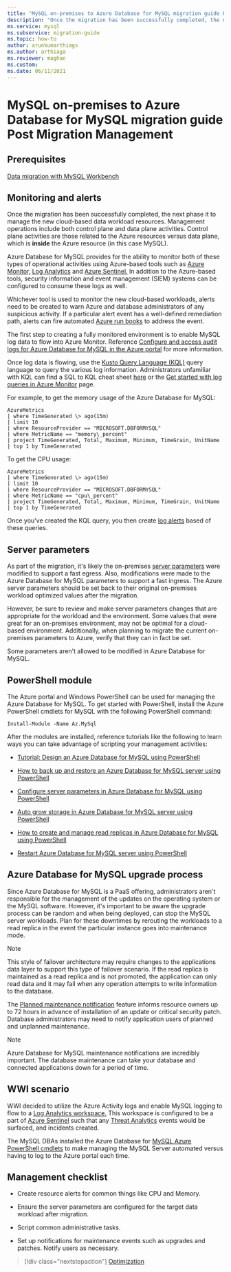 ```yaml
---
title: "MySQL on-premises to Azure Database for MySQL migration guide Post Migration Management"
description: "Once the migration has been successfully completed, the next phase it to manage the new cloud-based data workload resources."
ms.service: mysql
ms.subservice: migration-guide
ms.topic: how-to
author: arunkumarthiags
ms.author: arthiaga
ms.reviewer: maghan
ms.custom:
ms.date: 06/11/2021
---
```


# MySQL on-premises to Azure Database for MySQL migration guide Post Migration Management

## Prerequisites

[Data migration with MySQL Workbench](09-data-migration-with-mysql-workbench.md)

## Monitoring and alerts

Once the migration has been successfully completed, the next phase it to manage the new cloud-based data workload resources. Management operations include both control plane and data plane activities. Control plane activities are those related to the Azure resources versus data plane, which is **inside** the Azure resource (in this case MySQL).

Azure Database for MySQL provides for the ability to monitor both of these types of operational activities using Azure-based tools such as [Azure Monitor,](/azure/azure-monitor/overview) [Log Analytics](/azure/azure-monitor/platform/design-logs-deployment) and [Azure Sentinel.](/azure/sentinel/overview) In addition to the Azure-based tools, security information and event management (SIEM) systems can be configured to consume these logs as well.

Whichever tool is used to monitor the new cloud-based workloads, alerts need to be created to warn Azure and database administrators of any suspicious activity. If a particular alert event has a well-defined remediation path, alerts can fire automated [Azure run books](/azure/automation/automation-quickstart-create-runbook) to address the event.

The first step to creating a fully monitored environment is to enable MySQL log data to flow into Azure Monitor. Reference [Configure and access audit logs for Azure Database for MySQL in the Azure portal](/azure/mysql/howto-configure-audit-logs-portal) for more information.

Once log data is flowing, use the [Kusto Query Language (KQL)](/azure/data-explorer/kusto/query/) query language to query the various log information. Administrators unfamiliar with KQL can find a SQL to KQL cheat sheet [here](/azure/data-explorer/kusto/query/sqlcheatsheet) or the [Get started with log queries in Azure Monitor](/azure/azure-monitor/log-query/get-started-queries) page.

For example, to get the memory usage of the Azure Database for MySQL:

```
AzureMetrics
| where TimeGenerated \> ago(15m)
| limit 10
| where ResourceProvider == "MICROSOFT.DBFORMYSQL"
| where MetricName == "memory\_percent"
| project TimeGenerated, Total, Maximum, Minimum, TimeGrain, UnitName 
| top 1 by TimeGenerated
```
To get the CPU usage:

```
AzureMetrics
| where TimeGenerated \> ago(15m)
| limit 10
| where ResourceProvider == "MICROSOFT.DBFORMYSQL"
| where MetricName == "cpu\_percent"
| project TimeGenerated, Total, Maximum, Minimum, TimeGrain, UnitName 
| top 1 by TimeGenerated
```
Once you've created the KQL query, you then create [log alerts](/azure/azure-monitor/platform/alerts-unified-log) based of these queries.

## Server parameters

As part of the migration, it's likely the on-premises [server parameters](/azure/mysql/concepts-server-parameters) were modified to support a fast egress. Also, modifications were made to the Azure Database for MySQL parameters to support a fast ingress. The Azure server parameters should be set back to their original on-premises workload optimized values after the migration.

However, be sure to review and make server parameters changes that are appropriate for the workload and the environment. Some values that were great for an on-premises environment, may not be optimal for a cloud-based environment. Additionally, when planning to migrate the current on-premises parameters to Azure, verify that they can in fact be set.

Some parameters aren't allowed to be modified in Azure Database for MySQL.

## PowerShell module

The Azure portal and Windows PowerShell can be used for managing the Azure Database for MySQL. To get started with PowerShell, install the Azure PowerShell cmdlets for MySQL with the following PowerShell command:

`Install-Module -Name Az.MySql`

After the modules are installed, reference tutorials like the following to learn ways you can take advantage of scripting your management activities:

  - [Tutorial: Design an Azure Database for MySQL using PowerShell ](/azure/mysql/tutorial-design-database-using-powershell)

  - [How to back up and restore an Azure Database for MySQL server using PowerShell ](/azure/mysql/howto-restore-server-powershell)

  - [Configure server parameters in Azure Database for MySQL using PowerShell ](/azure/mysql/howto-configure-server-parameters-using-powershell)

  - [Auto grow storage in Azure Database for MySQL server using PowerShell ](/azure/mysql/howto-auto-grow-storage-powershell)

  - [How to create and manage read replicas in Azure Database for MySQL using PowerShell ](/azure/mysql/howto-read-replicas-powershell)

  - [Restart Azure Database for MySQL server using PowerShell ](/azure/mysql/howto-restart-server-powershell)

## Azure Database for MySQL upgrade process

Since Azure Database for MySQL is a PaaS offering, administrators aren't responsible for the management of the updates on the operating system or the MySQL software. However, it's important to be aware the upgrade process can be random and when being deployed, can stop the MySQL server workloads. Plan for these downtimes by rerouting the workloads to a read replica in the event the particular instance goes into maintenance mode.

> [!NOTE]
> This style of failover architecture may require changes to the applications data layer to support this type of failover scenario. If the read replica is maintained as a read replica and is not promoted, the application can only read data and it may fail when any operation attempts to write information to the database.

The [Planned maintenance notification](/azure/mysql/concepts-monitoring#planned-maintenance-notification) feature informs resource owners up to 72 hours in advance of installation of an update or critical security patch. Database administrators may need to notify application users of planned and unplanned maintenance.

> [!NOTE]
> Azure Database for MySQL maintenance notifications are incredibly important. The database maintenance can take your database and connected applications down for a period of time.

## WWI scenario

WWI decided to utilize the Azure Activity logs and enable MySQL logging to flow to a [Log Analytics workspace.](/azure/azure-monitor/platform/design-logs-deployment) This workspace is configured to be a part of [Azure Sentinel](/azure/sentinel/) such that any [Threat Analytics](/azure/mysql/concepts-data-access-and-security-threat-protection) events would be surfaced, and incidents created.

The MySQL DBAs installed the Azure Database for [MySQL Azure PowerShell cmdlets](/azure/mysql/quickstart-create-mysql-server-database-using-azure-powershell) to make managing the MySQL Server automated versus having to log to the Azure portal each time.

## Management checklist

  - Create resource alerts for common things like CPU and Memory.

  - Ensure the server parameters are configured for the target data workload after migration.

  - Script common administrative tasks.

  - Set up notifications for maintenance events such as upgrades and patches. Notify users as necessary.  


> [!div class="nextstepaction"]
> [Optimization](./11-optimization.md)